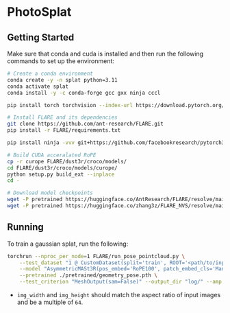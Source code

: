 # PhotoSplat

## Getting Started

Make sure that conda and cuda is installed and then run the following commands to set up the environment:
```sh
# Create a conda environment
conda create -y -n splat python=3.11
conda activate splat
conda install -y -c conda-forge gcc gxx ninja cccl

pip install torch torchvision --index-url https://download.pytorch.org/whl/cu128 # Replace with your CUDA version.

# Install FLARE and its dependencies
git clone https://github.com/ant-research/FLARE.git
pip install -r FLARE/requirements.txt

pip install ninja -vvv git+https://github.com/facebookresearch/pytorch3d.git 

# Build CUDA acceralated RoPE
cp -r curope FLARE/dust3r/croco/models/
cd FLARE/dust3r/croco/models/curope/
python setup.py build_ext --inplace
cd -

# Download model checkpoints
wget -P pretrained https://huggingface.co/AntResearch/FLARE/resolve/main/geometry_pose.pth
wget -P pretrained https://huggingface.co/zhang3z/FLARE_NVS/resolve/main/NVS.pth
```

## Running

To train a gaussian splat, run the following:
```sh
torchrun --nproc_per_node=1 FLARE/run_pose_pointcloud.py \
    --test_dataset "1 @ CustomDataset(split='train', ROOT='<path/to/input/images>', resolution=(<img_width>,<img_height>), seed=1, num_views=2, gt_num_image=0, aug_portrait_or_landscape=True, sequential_input=False, wpose=False)" \
    --model "AsymmetricMASt3R(pos_embed='RoPE100', patch_embed_cls='ManyAR_PatchEmbed', img_size=(512, 512), head_type='catmlp+dpt', output_mode='pts3d+desc24', depth_mode=('exp', -inf, inf), conf_mode=('exp', 1, inf), enc_embed_dim=1024, enc_depth=24, enc_num_heads=16, dec_embed_dim=768, dec_depth=12, dec_num_heads=12, two_confs=True, desc_conf_mode=('exp', 0, inf), wpose=False)" \
    --pretrained ./pretrained/geometry_pose.pth \
    --test_criterion "MeshOutput(sam=False)" --output_dir "log/" --amp 1 --seed 1 --num_workers 0
```
- `img_width` and `img_height` should match the aspect ratio of input images and be a multiple of `64`.
